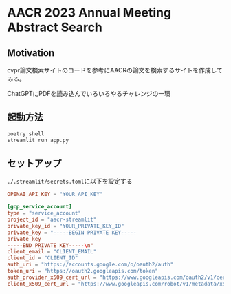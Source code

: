 # AACR 2023 Annual Meeting Abstract Search

## Motivation

cvpr論文検索サイトのコードを参考にAACRの論文を検索するサイトを作成してみる。

ChatGPTにPDFを読み込んでいろいろやるチャレンジの一環

## 起動方法

```bash
poetry shell
streamlit run app.py
```

## セットアップ

`./.streamlit/secrets.toml`に以下を設定する

```toml
OPENAI_API_KEY = "YOUR_API_KEY"

[gcp_service_account]
type = "service_account"
project_id = "aacr-streamlit"
private_key_id = "YOUR_PRIVATE_KEY_ID"
private_key = "-----BEGIN PRIVATE KEY-----
private_key
-----END PRIVATE KEY-----\n"
client_email = "CLIENT_EMAIL"
client_id = "CLIENT_ID"
auth_uri = "https://accounts.google.com/o/oauth2/auth"
token_uri = "https://oauth2.googleapis.com/token"
auth_provider_x509_cert_url = "https://www.googleapis.com/oauth2/v1/certs"
client_x509_cert_url = "https://www.googleapis.com/robot/v1/metadata/x509/streamlit-access%40aacr-streamlit.iam.gserviceaccount.com"
```
